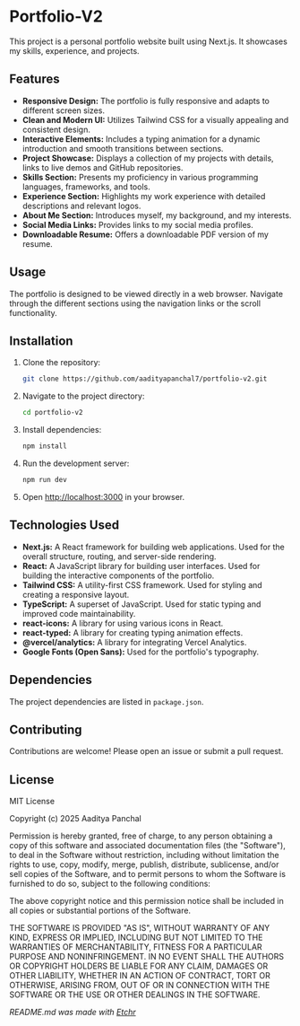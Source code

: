 # Portfolio-V2

This project is a personal portfolio website built using Next.js.  It showcases my skills, experience, and projects.

## Features

*   **Responsive Design:** The portfolio is fully responsive and adapts to different screen sizes.
*   **Clean and Modern UI:**  Utilizes Tailwind CSS for a visually appealing and consistent design.
*   **Interactive Elements:**  Includes a typing animation for a dynamic introduction and smooth transitions between sections.
*   **Project Showcase:** Displays a collection of my projects with details, links to live demos and GitHub repositories.
*   **Skills Section:**  Presents my proficiency in various programming languages, frameworks, and tools.
*   **Experience Section:** Highlights my work experience with detailed descriptions and relevant logos.
*   **About Me Section:** Introduces myself, my background, and my interests.
*   **Social Media Links:** Provides links to my social media profiles.
*   **Downloadable Resume:**  Offers a downloadable PDF version of my resume.

## Usage

The portfolio is designed to be viewed directly in a web browser. Navigate through the different sections using the navigation links or the scroll functionality.


## Installation

1.  Clone the repository:
    ```bash
    git clone https://github.com/aadityapanchal7/portfolio-v2.git
    ```
2.  Navigate to the project directory:
    ```bash
    cd portfolio-v2
    ```
3.  Install dependencies:
    ```bash
    npm install
    ```
4.  Run the development server:
    ```bash
    npm run dev
    ```
5. Open [http://localhost:3000](http://localhost:3000) in your browser.


## Technologies Used

*   **Next.js:** A React framework for building web applications. Used for the overall structure, routing, and server-side rendering.
*   **React:** A JavaScript library for building user interfaces. Used for building the interactive components of the portfolio.
*   **Tailwind CSS:** A utility-first CSS framework.  Used for styling and creating a responsive layout.
*   **TypeScript:** A superset of JavaScript.  Used for static typing and improved code maintainability.
*   **react-icons:** A library for using various icons in React.
*   **react-typed:**  A library for creating typing animation effects.
*   **@vercel/analytics:** A library for integrating Vercel Analytics.
*   **Google Fonts (Open Sans):**  Used for the portfolio's typography.


## Dependencies

The project dependencies are listed in `package.json`.


## Contributing

Contributions are welcome! Please open an issue or submit a pull request.


## License

MIT License

Copyright (c) 2025 Aaditya Panchal

Permission is hereby granted, free of charge, to any person obtaining a copy
of this software and associated documentation files (the "Software"), to deal
in the Software without restriction, including without limitation the rights
to use, copy, modify, merge, publish, distribute, sublicense, and/or sell
copies of the Software, and to permit persons to whom the Software is
furnished to do so, subject to the following conditions:

The above copyright notice and this permission notice shall be included in all
copies or substantial portions of the Software.

THE SOFTWARE IS PROVIDED "AS IS", WITHOUT WARRANTY OF ANY KIND, EXPRESS OR
IMPLIED, INCLUDING BUT NOT LIMITED TO THE WARRANTIES OF MERCHANTABILITY,
FITNESS FOR A PARTICULAR PURPOSE AND NONINFRINGEMENT. IN NO EVENT SHALL THE
AUTHORS OR COPYRIGHT HOLDERS BE LIABLE FOR ANY CLAIM, DAMAGES OR OTHER
LIABILITY, WHETHER IN AN ACTION OF CONTRACT, TORT OR OTHERWISE, ARISING FROM,
OUT OF OR IN CONNECTION WITH THE SOFTWARE OR THE USE OR OTHER DEALINGS IN THE
SOFTWARE.



*README.md was made with [Etchr](https://etchr.dev)*